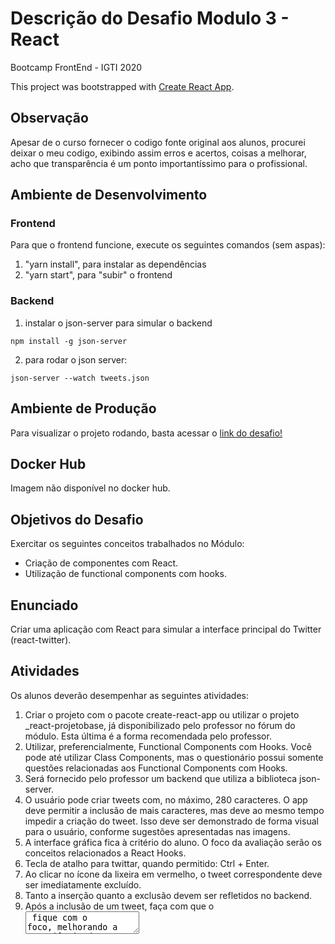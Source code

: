 # Descrição do Desafio Modulo 3 - React

Bootcamp FrontEnd - IGTI 2020

This project was bootstrapped with [Create React App](https://github.com/facebook/create-react-app).

## Observação

Apesar de o curso fornecer o codigo fonte original aos alunos, procurei deixar o meu codigo, exibindo assim erros e acertos, coisas a melhorar, acho que transparência é um ponto importantíssimo para o profissional.

## Ambiente de Desenvolvimento

### Frontend

Para que o frontend funcione, execute os seguintes comandos (sem aspas):

1. "yarn install", para instalar as dependências
2. "yarn start", para "subir" o frontend

### Backend

1. instalar o json-server para simular o backend

```
npm install -g json-server
```

2. para rodar o json server:

```
json-server --watch tweets.json
```

## Ambiente de Produção

Para visualizar o projeto rodando, basta acessar o [link do desafio!](https://fabi-igti-react-desafio.web.app/)

## Docker Hub

Imagem não disponível no docker hub.

## Objetivos do Desafio

Exercitar os seguintes conceitos trabalhados no Módulo:

- Criação de componentes com React.
- Utilização de functional components com hooks.

## Enunciado

Criar uma aplicação com React para simular a interface principal do Twitter (react-twitter).

## Atividades

Os alunos deverão desempenhar as seguintes atividades:

1. Criar o projeto com o pacote create-react-app ou utilizar o projeto \_react-projetobase, já disponibilizado pelo professor no fórum do módulo. Esta última é a forma
   recomendada pelo professor.
2. Utilizar, preferencialmente, Functional Components com Hooks. Você pode até
   utilizar Class Components, mas o questionário possui somente questões
   relacionadas aos Functional Components com Hooks.
3. Será fornecido pelo professor um backend que utiliza a biblioteca json-server.
4. O usuário pode criar tweets com, no máximo, 280 caracteres. O app deve permitir
   a inclusão de mais caracteres, mas deve ao mesmo tempo impedir a criação do
   tweet. Isso deve ser demonstrado de forma visual para o usuário, conforme
   sugestões apresentadas nas imagens.
5. A interface gráfica fica à critério do aluno. O foco da avaliação serão os conceitos
   relacionados a React Hooks.
6. Tecla de atalho para twittar, quando permitido: Ctrl + Enter.
7. Ao clicar no ícone da lixeira em vermelho, o tweet correspondente deve ser
   imediatamente excluído.
8. Tanto a inserção quanto a exclusão devem ser refletidos no backend.
9. Após a inclusão de um tweet, faça com que o <textarea> fique com o foco,
   melhorando a experiência do usuário.
10. As imagens abaixo podem servir de orientação para o aluno.

![alt text](https://github.com/FabianaTavares/modulo3-React-desafio/tree/main/frontend/react-twitter/public/imagem_desafio.PNG)

## Seguem algumas dicas com base na implementação feita pelo professor, que foi feita com a utilização de React Hooks:

1. Lembre-se de que o objetivo dos desafios é sair da zona de conforto e pensar
   fora da caixa.
2. Utilize a biblioteca uuid para gerar id's únicos. Esse é o padrão do backend. Leia a
   documentação e utilize a função v4().
3. Sugiro utilizar o axios para as inclusões (POST) e exclusões (DELETE) no
   backend.
4. Minha divisão de componentes:
   a. App.js, que comporta

```
<Twitter />.
```

b. Twitter.js, que contém todo o estado e toda a lógica da aplicação.
c. Tweet.js, que contém os tweets e é usado por

```
<Twitter />.
```

5. Utilizei, como estado:
   a. O tweet atual do usuário, iniciando como '' (string vazia).
   b. A lista de tweets, iniciando como [ ] (array vazio).
6. Em Twitter.js, criei a área de digitação como um

```
<textarea>.
```

No React, o comportamento é um pouco diferente do HTML nativo, e é bem semelhante a um
input (com a utilização de value e onChange). Além disso, utilizei onKeyUp para
monitorar o Ctrl + Enter. Para verificar se a tecla Ctrl está pressionada, pesquise
por ctrlKey. 7. Para que o input receba o foco após a inclusão de um tweet, utilizei useEffect
monitorando a lista de tweets. Um simples document.querySelector do

```
<textarea>
```

resolve o problema. 8. Não deixe que a aplicação permita a inclusão de um tweet que possui somente
espaços em branco e/ou quebras de linha. 9. Lembre-se de refletir as persistências tanto no backend quanto no frontend. 10. Para excluir um tweet, utilize array.filter com o id do tweet.
